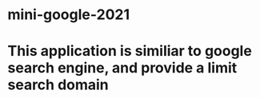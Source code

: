 # mini-google-2021

# This application is similiar to google search engine, and provide a limit search domain 
